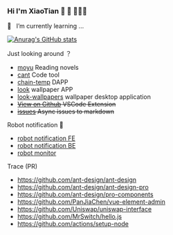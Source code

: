 ### Hi I'm XiaoTian 👋 💖 👨🏻‍💻

🌱  &nbsp; I’m currently learning ...

[![Anurag's GitHub stats](https://github-readme-stats.vercel.app/api?username=xiaotiandada&count_private=true&show_icons=true&theme=tokyonight)](https://github.com/anuraghazra/github-readme-stats)

Just looking around ？

- [moyu](https://github.com/xiaotiandada/moyu) Reading novels
- [cant](https://github.com/xiaotiandada/cant) Code tool
- [chain-temp](https://github.com/xiaotiandada/chain-temp) DAPP
- [look](https://github.com/xiaotiandada/look) wallpaper APP
- [look-wallpapers](https://github.com/xiaotiandada/look-wallpapers) wallpaper desktop application
- ~~[View on Github](https://github.com/xiaotiandada/view-on-github) VSCode Extension~~
- ~~[issues](https://github.com/xiaotiandada/issues) Async issues to markdown~~


Robot notification 🤖️

- [robot notification FE](https://github.com/xiaotiandada/robot-notification-fe)
- [robot notification BE](https://github.com/xiaotiandada/robot-notification)
- [robot monitor](https://github.com/xiaotiandada/arewedown)


<!-- 该死的“虚荣心” -->

Trace (PR)

- https://github.com/ant-design/ant-design
- https://github.com/ant-design/ant-design-pro
- https://github.com/ant-design/pro-components
- https://github.com/PanJiaChen/vue-element-admin
- https://github.com/Uniswap/uniswap-interface
- https://github.com/MrSwitch/hello.js
- https://github.com/actions/setup-node

<!--
**xiaotiandada/xiaotiandada** is a ✨ _special_ ✨ repository because its `README.md` (this file) appears on your GitHub profile.

Here are some ideas to get you started:

- 🔭 I’m currently working on ...
- 🌱 I’m currently learning ...
- 👯 I’m looking to collaborate on ...
- 🤔 I’m looking for help with ...
- 💬 Ask me about ...
- 📫 How to reach me: ...
- 😄 Pronouns: ...
- ⚡ Fun fact: ...
-->
